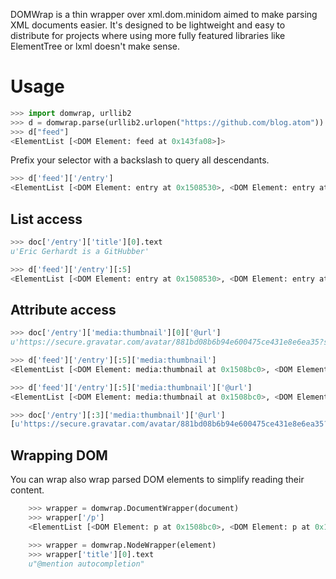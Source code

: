 DOMWrap is a thin wrapper over xml.dom.minidom aimed to make parsing XML documents easier. It's designed to be lightweight and easy to distribute for projects where using more fully featured libraries like ElementTree or lxml doesn't make sense.

# Usage	
```python
>>> import domwrap, urllib2
>>> d = domwrap.parse(urllib2.urlopen("https://github.com/blog.atom"))
>>> d["feed"]
<ElementList [<DOM Element: feed at 0x143fa08>]>
```

Prefix your selector with a backslash to query all descendants.
```python
>>> d['feed']['/entry']
<ElementList [<DOM Element: entry at 0x1508530>, <DOM Element: entry at 0x1508e40>, <DOM Element: entry at 0x150e788>, <DOM Element: entry at 0x15140d0>, <DOM Element: entry at 0x15149e0>, <DOM Element: entry at 0x151a328>, <DOM Element: entry at 0x151ac38>, <DOM Element: entry at 0x151f580>, <DOM Element: entry at 0x151fe90>, <DOM Element: entry at 0x15237b0>, <DOM Element: entry at 0x15290f8>, <DOM Element: entry at 0x1529a08>, <DOM Element: entry at 0x152d350>, <DOM Element: entry at 0x152dc60>, <DOM Element: entry at 0x15325a8>]>
```

## List access

```python
>>> doc['/entry']['title'][0].text
u'Eric Gerhardt is a GitHubber'

>>> d['feed']['/entry'][:5]
<ElementList [<DOM Element: entry at 0x1508530>, <DOM Element: entry at 0x1508e40>, <DOM Element: entry at 0x150e788>, <DOM Element: entry at 0x15140d0>, <DOM Element: entry at 0x15149e0>]>
```

## Attribute access

```python
>>> doc['/entry']['media:thumbnail'][0]['@url']
u'https://secure.gravatar.com/avatar/881bd08b6b94e600475ce431e8e6ea35?s=30&d=https://a248.e.akamai.net/assets.github.com%2Fimages%2Fgravatars%2Fgravatar-140.png'

>>> d['feed']['/entry'][:5]['media:thumbnail']
<ElementList [<DOM Element: media:thumbnail at 0x1508bc0>, <DOM Element: media:thumbnail at 0x150e508>, <DOM Element: media:thumbnail at 0x150ee18>, <DOM Element: media:thumbnail at 0x1514760>, <DOM Element: media:thumbnail at 0x151a0a8>]>

>>> d['feed']['/entry'][:5]['media:thumbnail']['@url']
<ElementList [<DOM Element: media:thumbnail at 0x1508bc0>, <DOM Element: media:thumbnail at 0x150e508>, <DOM Element: media:thumbnail at 0x150ee18>, <DOM Element: media:thumbnail at 0x1514760>, <DOM Element: media:thumbnail at 0x151a0a8>]>

>>> doc['/entry'][:3]['media:thumbnail']['@url']
[u'https://secure.gravatar.com/avatar/881bd08b6b94e600475ce431e8e6ea35?s=30&d=https://a248.e.akamai.net/assets.github.com%2Fimages%2Fgravatars%2Fgravatar-140.png', u'https://secure.gravatar.com/avatar/b8dbb1987e8e5318584865f880036796?s=30&d=https://a248.e.akamai.net/assets.github.com%2Fimages%2Fgravatars%2Fgravatar-140.png', u'https://secure.gravatar.com/avatar/bbe5dc8dcf248706525ab76f46185520?s=30&d=https://a248.e.akamai.net/assets.github.com%2Fimages%2Fgravatars%2Fgravatar-140.png']
```
	
## Wrapping DOM

You can wrap also wrap parsed DOM elements to simplify reading their content.

```python	
	>>> wrapper = domwrap.DocumentWrapper(document)
	>>> wrapper['/p']
	<ElementList [<DOM Element: p at 0x1508bc0>, <DOM Element: p at 0x150e508>, <DOM Element: p at 0x150ee18>, <DOM Element: p at 0x1514760>, <DOM Element: p at 0x151a0a8>]>

	>>> wrapper = domwrap.NodeWrapper(element)
	>>> wrapper['title'][0].text
	u"@mention autocompletion"
```